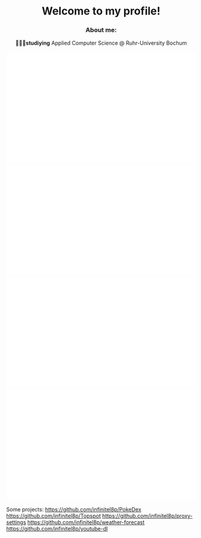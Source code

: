 

<div align="center">
  <h1>Welcome to my profile!</h1>
  <h3>About me:</h3>  
  🧑🏼‍🎓<b>studiying</b> Applied Computer Science @ Ruhr-University Bochum<br><br>
<a href="https://github.com/infinitel8p/github-stats#gh-dark-mode-only">
<img src="https://github.com/infinitel8p/github-stats/blob/master/generated/overview.svg#gh-dark-mode-only" />
<img src="https://github.com/infinitel8p/github-stats/blob/master/generated/languages.svg#gh-dark-mode-only" />
</a>
<a href="https://github.com/infinitel8p/github-stats#gh-light-mode-only">
<img src="https://github.com/infinitel8p/github-stats/blob/master/generated/overview.svg#gh-dark-mode-only#gh-light-mode-only" />
<img src="https://github.com/infinitel8p/github-stats/blob/master/generated/languages.svg#gh-dark-mode-only#gh-light-mode-only" />
</a>
</div>

Some projects:
https://github.com/infinitel8p/PokeDex
https://github.com/infinitel8p/Topspot
https://github.com/infinitel8p/proxy-settings
https://github.com/infinitel8p/weather-forecast
https://github.com/infinitel8p/youtube-dl
